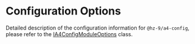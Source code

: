# Configuration Options

Detailed description of the configuration information for `@hz-9/a4-config`, please refer to the [IA4ConfigModuleOptions](../../api/a4-config/a4-config.ia4configmoduleoptions.html) class.
